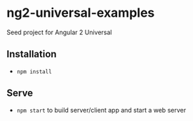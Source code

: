 # ng2-universal-examples
Seed project for Angular 2 Universal

## Installation

* `npm install`

## Serve

* `npm start` to build server/client app and start a web server
